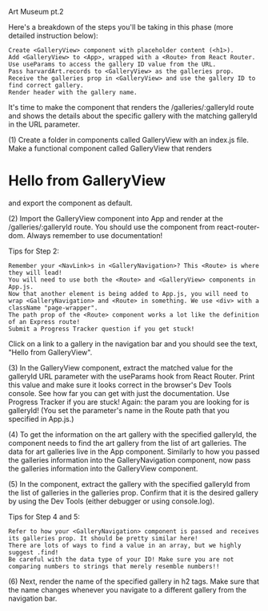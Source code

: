 Art Museum pt.2

Here's a breakdown of the steps you'll be taking in this phase (more detailed instruction below):

    Create <GalleryView> component with placeholder content (<h1>).
    Add <GalleryView> to <App>, wrapped with a <Route> from React Router.
    Use useParams to access the gallery ID value from the URL.
    Pass harvardArt.records to <GalleryView> as the galleries prop.
    Receive the galleries prop in <GalleryView> and use the gallery ID to find correct gallery.
    Render header with the gallery name.

It's time to make the component that renders the /galleries/:galleryId route and shows the details about the specific gallery with the matching galleryId in the URL parameter.

(1) Create a folder in components called GalleryView with an index.js file. Make a functional component called GalleryView that renders <h1>Hello from GalleryView</h1> and export the component as default.

(2) Import the GalleryView component into App and render at the /galleries/:galleryId route. You should use the <Route> component from react-router-dom. Always remember to use documentation!

Tips for Step 2:

    Remember your <NavLink>s in <GalleryNavigation>? This <Route> is where they will lead!
    You will need to use both the <Route> and <GalleryView> components in App.js.
    Now that another element is being added to App.js, you will need to wrap <GalleryNavigation> and <Route> in something. We use <div> with a className "page-wrapper".
    The path prop of the <Route> component works a lot like the definition of an Express route!
    Submit a Progress Tracker question if you get stuck!

Click on a link to a gallery in the navigation bar and you should see the text, "Hello from GalleryView".

(3) In the GalleryView component, extract the matched value for the galleryId URL parameter with the useParams hook from React Router. Print this value and make sure it looks correct in the browser's Dev Tools console. See how far you can get with just the documentation. Use Progress Tracker if you are stuck! Again: the param you are looking for is galleryId! (You set the parameter's name in the Route path that you specified in App.js.)

(4) To get the information on the art gallery with the specified galleryId, the <GalleryView> component needs to find the art gallery from the list of art galleries. The data for art galleries live in the App component. Similarly to how you passed the galleries information into the GalleryNavigation component, now pass the galleries information into the GalleryView component.

(5) In the <GalleryView> component, extract the gallery with the specified galleryId from the list of galleries in the galleries prop. Confirm that it is the desired gallery by using the Dev Tools (either debugger or using console.log).

Tips for Step 4 and 5:

    Refer to how your <GalleryNavigation> component is passed and receives its galleries prop. It should be pretty similar here!
    There are lots of ways to find a value in an array, but we highly suggest .find!
    Be careful with the data type of your ID! Make sure you are not comparing numbers to strings that merely resemble numbers!!

(6) Next, render the name of the specified gallery in h2 tags. Make sure that the name changes whenever you navigate to a different gallery from the navigation bar.
